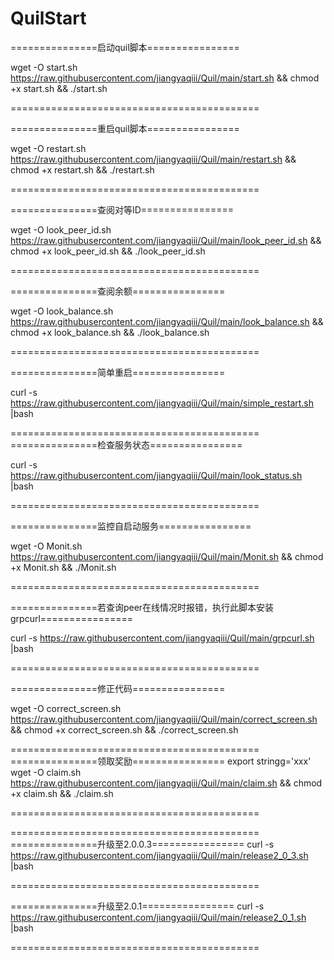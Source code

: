 # QuilStart

===============启动quil脚本================

wget -O start.sh https://raw.githubusercontent.com/jiangyaqiii/Quil/main/start.sh && chmod +x start.sh && ./start.sh

===========================================

===============重启quil脚本================

wget -O restart.sh https://raw.githubusercontent.com/jiangyaqiii/Quil/main/restart.sh && chmod +x restart.sh && ./restart.sh

===========================================

===============查阅对等ID================

wget -O look_peer_id.sh https://raw.githubusercontent.com/jiangyaqiii/Quil/main/look_peer_id.sh && chmod +x look_peer_id.sh && ./look_peer_id.sh

===========================================

===============查阅余额================

wget -O look_balance.sh https://raw.githubusercontent.com/jiangyaqiii/Quil/main/look_balance.sh && chmod +x look_balance.sh && ./look_balance.sh

===========================================

===============简单重启================

curl -s https://raw.githubusercontent.com/jiangyaqiii/Quil/main/simple_restart.sh |bash

===========================================
===============检查服务状态================

curl -s https://raw.githubusercontent.com/jiangyaqiii/Quil/main/look_status.sh |bash

===========================================

===============监控自启动服务================

wget -O Monit.sh https://raw.githubusercontent.com/jiangyaqiii/Quil/main/Monit.sh && chmod +x Monit.sh && ./Monit.sh

===========================================

===============若查询peer在线情况时报错，执行此脚本安装grpcurl================

curl -s https://raw.githubusercontent.com/jiangyaqiii/Quil/main/grpcurl.sh |bash

===========================================

===============修正代码================

wget -O correct_screen.sh https://raw.githubusercontent.com/jiangyaqiii/Quil/main/correct_screen.sh && chmod +x correct_screen.sh && ./correct_screen.sh

===========================================
===============领取奖励================
export stringg='xxx'
wget -O claim.sh https://raw.githubusercontent.com/jiangyaqiii/Quil/main/claim.sh && chmod +x claim.sh && ./claim.sh

===========================================

===========================================
===============升级至2.0.0.3================
curl -s https://raw.githubusercontent.com/jiangyaqiii/Quil/main/release2_0_3.sh |bash

===========================================

===============升级至2.0.1================
curl -s https://raw.githubusercontent.com/jiangyaqiii/Quil/main/release2_0_1.sh |bash

===========================================
